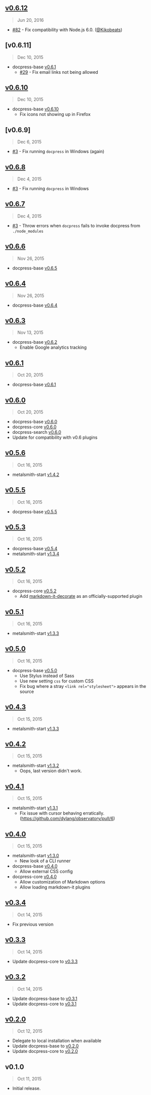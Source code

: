 ## [v0.6.12]
> Jun 20, 2016

- [#82] - Fix compatibility with Node.js 6.0. ([@Kikobeats])

[v0.6.12]: https://github.com/docpress/docpress/compare/v0.6.11...v0.6.12

## [v0.6.11]
> Dec 10, 2015

- docpress-base [v0.6.1](https://github.com/docpress/docpress-core/blob/master/HISTORY.md#v0.6.1)
  - [#29] - Fix email links not being allowed

## [v0.6.10]
> Dec 10, 2015

- docpress-base [v0.6.10](https://github.com/docpress/docpress-base/blob/master/HISTORY.md#v0.6.10)
  - Fix icons not showing up in Firefox

## [v0.6.9]
> Dec  6, 2015

- [#3] - Fix running `docpress` in Windows (again)

## [v0.6.8]
> Dec  4, 2015

- [#3] - Fix running `docpress` in Windows

## [v0.6.7]
> Dec 4, 2015

- [#3] - Throw errors when `docpress` fails to invoke docpress from `./node_modules`

## [v0.6.6]
> Nov 26, 2015

- docpress-base [v0.6.5](https://github.com/docpress/docpress-base/blob/master/HISTORY.md#v0.6.5)

## [v0.6.4]
> Nov 26, 2015

- docpress-base [v0.6.4](https://github.com/docpress/docpress-base/blob/master/HISTORY.md#v0.6.4)

## [v0.6.3]
> Nov 13, 2015

- docpress-base [v0.6.2](https://github.com/docpress/docpress-base/blob/master/HISTORY.md#v0.6.2)
  - Enable Google analytics tracking

## [v0.6.1]
> Oct 20, 2015

- docpress-base [v0.6.1](https://github.com/docpress/docpress-base/blob/master/HISTORY.md#v0.6.1)

## [v0.6.0]
> Oct 20, 2015

- docpress-base [v0.6.0](https://github.com/docpress/docpress-base/blob/master/HISTORY.md#v0.6.0)
- docpress-core [v0.6.0](https://github.com/docpress/docpress-core/blob/master/HISTORY.md#v0.6.0)
- docpress-search [v0.6.0](https://github.com/docpress/docpress-search/blob/master/HISTORY.md#v0.6.0)
- Update for compatibility with v0.6 plugins

## [v0.5.6]
> Oct 16, 2015

- metalsmith-start [v1.4.2](https://github.com/docpress/docpress-core/blob/master/HISTORY.md#v1.4.2)

## [v0.5.5]
> Oct 16, 2015

- docpress-base [v0.5.5](https://github.com/docpress/docpress-base/blob/master/HISTORY.md#v0.5.5)

## [v0.5.3]
> Oct 16, 2015

- docpress-base [v0.5.4](https://github.com/docpress/docpress-base/blob/master/HISTORY.md#v0.5.4)
- metalsmith-start [v1.3.4](https://github.com/docpress/docpress-core/blob/master/HISTORY.md#v1.3.4)

## [v0.5.2]
> Oct 16, 2015

- docpress-core [v0.5.2](https://github.com/docpress/docpress-base/blob/master/HISTORY.md#v0.5.2)
  - Add [markdown-it-decorate](https://www.npmjs.com/package/markdown-it-decorate) as an officially-supported plugin

## [v0.5.1]
> Oct 16, 2015

- metalsmith-start [v1.3.3](https://github.com/docpress/docpress-core/blob/master/HISTORY.md#v1.3.3)

## [v0.5.0]
> Oct 16, 2015

- docpress-base [v0.5.0](https://github.com/docpress/docpress-base/blob/master/HISTORY.md#v0.5.0)
  - Use Stylus instead of Sass
  - Use new setting `css` for custom CSS
  - Fix bug where a stray `<link rel="stylesheet">` appears in the source

## [v0.4.3]
> Oct 15, 2015

- metalsmith-start [v1.3.3](https://github.com/docpress/docpress-core/blob/master/HISTORY.md#v1.3.3)

## [v0.4.2]
> Oct 15, 2015

- metalsmith-start [v1.3.2](https://github.com/docpress/docpress-core/blob/master/HISTORY.md#v1.3.2)
  - Oops, last version didn't work.

## [v0.4.1]
> Oct 15, 2015

- metalsmith-start [v1.3.1](https://github.com/docpress/docpress-core/blob/master/HISTORY.md#v1.3.1)
  - Fix issue with cursor behaving erratically. (https://github.com/dylang/observatory/pull/6)

## [v0.4.0]
> Oct 15, 2015

- metalsmith-start [v1.3.0](https://github.com/docpress/docpress-core/blob/master/HISTORY.md#v1.3.0)
  - New look of a CLI runner
- docpress-base [v0.4.0](https://github.com/docpress/docpress-base/blob/master/HISTORY.md#v0.4.0)
  - Allow external CSS config
- docpress-core [v0.4.0](https://github.com/docpress/docpress-core/blob/master/HISTORY.md#v0.4.0)
  - Allow customization of Markdown options
  - Allow loading markdown-it plugins

## [v0.3.4]
> Oct 14, 2015

- Fix previous version

## [v0.3.3]
> Oct 14, 2015

- Update docpress-core to [v0.3.3](https://github.com/docpress/docpress-core/blob/master/HISTORY.md#v0.3.1)

## [v0.3.2]
> Oct 14, 2015

- Update docpress-base to [v0.3.1](https://github.com/docpress/docpress-base/blob/master/HISTORY.md#v0.3.1)
- Update docpress-core to [v0.3.1](https://github.com/docpress/docpress-core/blob/master/HISTORY.md#v0.3.1)

## [v0.2.0]
> Oct 12, 2015

- Delegate to local installation when available
- Update docpress-base to [v0.2.0](https://github.com/docpress/docpress-base/blob/master/HISTORY.md#v0.2.0)
- Update docpress-core to [v0.2.0](https://github.com/docpress/docpress-core/blob/master/HISTORY.md#v0.2.0)

## v0.1.0
> Oct 11, 2015

- Initial release.

[v0.2.0]: https://github.com/docpress/docpress/compare/v0.1.0...v0.2.0
[v0.3.2]: https://github.com/docpress/docpress/compare/v0.2.0...v0.3.2
[v0.3.3]: https://github.com/docpress/docpress/compare/v0.3.2...v0.3.3
[v0.3.4]: https://github.com/docpress/docpress/compare/v0.3.3...v0.3.4
[v0.4.0]: https://github.com/docpress/docpress/compare/v0.3.4...v0.4.0
[v0.4.1]: https://github.com/docpress/docpress/compare/v0.4.0...v0.4.1
[v0.4.2]: https://github.com/docpress/docpress/compare/v0.4.0...v0.4.2
[v0.4.3]: https://github.com/docpress/docpress/compare/v0.4.2...v0.4.3
[v0.5.0]: https://github.com/docpress/docpress/compare/v0.4.3...v0.5.0
[v0.5.1]: https://github.com/docpress/docpress/compare/v0.5.0...v0.5.1
[v0.5.2]: https://github.com/docpress/docpress/compare/v0.5.1...v0.5.2
[v0.5.3]: https://github.com/docpress/docpress/compare/v0.5.2...v0.5.3
[v0.5.5]: https://github.com/docpress/docpress/compare/v0.5.3...v0.5.5
[v0.5.6]: https://github.com/docpress/docpress/compare/v0.5.5...v0.5.6
[v0.6.0]: https://github.com/docpress/docpress/compare/v0.5.6...v0.6.0
[v0.6.1]: https://github.com/docpress/docpress/compare/v0.6.0...v0.6.1
[v0.6.3]: https://github.com/docpress/docpress/compare/v0.6.1...v0.6.3
[v0.6.4]: https://github.com/docpress/docpress/compare/v0.6.3...v0.6.4
[v0.6.6]: https://github.com/docpress/docpress/compare/v0.6.4...v0.6.6
[#3]: https://github.com/docpress/docpress/issues/3
[#29]: https://github.com/docpress/docpress/issues/29
[v0.6.7]: https://github.com/docpress/docpress/compare/v0.6.6...v0.6.7
[v0.6.8]: https://github.com/docpress/docpress/compare/v0.6.7...v0.6.8
[v0.6.10]: https://github.com/docpress/docpress/compare/v0.6.9...v0.6.10
[#82]: https://github.com/docpress/docpress/issues/82
[@Kikobeats]: https://github.com/Kikobeats
